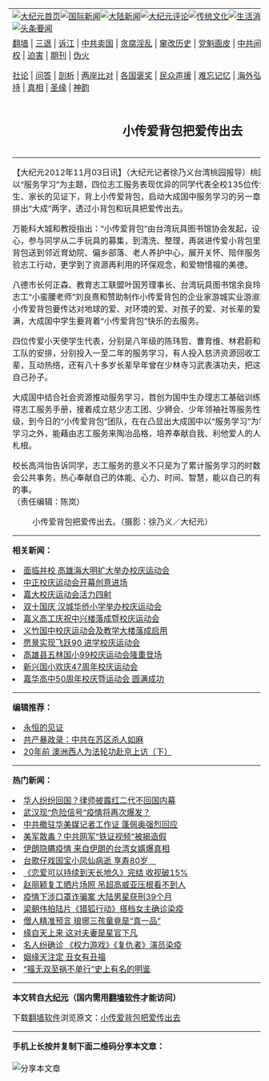 <a name="1" id="1" target="_blank"></a><span id="1"></span>
<table align=center border="0"><tr><td colspan="2" VALIGN=TOP><a href="https://github.com/vfkyrj397/djy/blob/master/gb/nf1351518.md#1"><img src="https://raw.githubusercontent.com/vfkyrj397/www/master/t/djy/1.jpg" title="大纪元首页" alt="大纪元首页"></a><a href="https://github.com/vfkyrj397/djy/blob/master/gb/n24hr.md#1"><img src="https://raw.githubusercontent.com/vfkyrj397/www/master/t/djy/3.jpg" title="国际新闻" alt="国际新闻"></a><a href="https://github.com/vfkyrj397/djy/blob/master/gb/nsc413.md#1"><img src="https://raw.githubusercontent.com/vfkyrj397/www/master/t/djy/4.jpg" title="大陆新闻" alt="大陆新闻"></a><a href="https://github.com/vfkyrj397/djy/blob/master/gb/news392.md#1"><img src="https://raw.githubusercontent.com/vfkyrj397/www/master/t/djy/5.jpg" title="大纪元评论" alt="大纪元评论"></a><a href="https://github.com/vfkyrj397/djy/blob/master/gb/news2007.md#1"><img src="https://raw.githubusercontent.com/vfkyrj397/www/master/t/djy/6.jpg" title="传统文化" alt="传统文化"></a><a href="https://github.com/vfkyrj397/djy/blob/master/gb/news2008.md#1"><img src="https://raw.githubusercontent.com/vfkyrj397/www/master/t/djy/7.jpg" title="生活消费" alt="生活消费"></a><a href="https://github.com/vfkyrj397/djy/blob/master/gb/ncyule.md#1"><img src="https://raw.githubusercontent.com/vfkyrj397/www/master/t/djy/8.jpg" title="娱乐休闲" alt="娱乐休闲"></a><a href="https://github.com/vfkyrj397/djy/blob/master/gb/nsc1002.md#1"><img src="https://raw.githubusercontent.com/vfkyrj397/www/master/t/djy/9.jpg" title="健康" alt="健康"></a><a href="https://github.com/vfkyrj397/djy/blob/master/gb/nf6092.md#1"><img src="https://raw.githubusercontent.com/vfkyrj397/www/master/t/djy/10a.jpg" title="独家" alt="独家"></a><a href="https://github.com/vfkyrj397/djy/blob/master/gb/nf4514.md#1"><img src="https://raw.githubusercontent.com/vfkyrj397/www/master/t/djy/12a.jpg" title="头条要闻" alt="头条要闻"></a></td></tr>
<tr><td colspan="2" VALIGN=TOP><a target="_blank" href="https://github.com/vfkyrj397/www/blob/master/README.md?zsrh#1">翻墙</a> | <a target="_blank" href="https://github.com/vfkyrj397/djy/blob/master/gb/nf5657.md#1">三退</a> | <a target="_blank" href="https://github.com/vfkyrj397/djy/blob/master/gb/nf6124.md#1">诉江</a> | <a target="_blank" href="https://github.com/vfkyrj397/djy/blob/master/gb/nf1176117.md#1">中共卖国</a> | <a target="_blank" href="https://github.com/vfkyrj397/djy/blob/master/gb/nf5773.md#1">贪腐淫乱</a> | <a target="_blank" href="https://github.com/vfkyrj397/djy/blob/master/gb/nf1176115.md#1">窜改历史</a> | <a target="_blank" href="https://github.com/vfkyrj397/djy/blob/master/gb/nf1176107.md#1">党魁画皮</a> | <a target="_blank" href="https://github.com/vfkyrj397/djy/blob/master/gb/nf1320400.md#1">中共间谍</a> | <a target="_blank" href="https://github.com/vfkyrj397/djy/blob/master/gb/nf1176114.md#1">破坏传统</a> | <a target="_blank" href="https://github.com/vfkyrj397/ntdtv/blob/master/gb/prog447_1.md#1">恶贯满盈</a> | <a target="_blank" href="https://github.com/vfkyrj397/djy/blob/master/gb/ncid278.md#1">人权</a> | <a target="_blank" href="https://github.com/vfkyrj397/djy/blob/master/gb/nf1176111.md#1">迫害</a> | <a target="_blank" href="https://gitlab.com/szzdlab/mh-qikan/blob/master/README.md#1">期刊</a> | <a target="_blank" href="https://github.com/vfkyrj397/djy/blob/master/gb/nf5562.md#1">伪火</a></p><p><a target="_blank" href="https://github.com/vfkyrj397/djy/blob/master/gb/9p.md#1">社论</a> | <a target="_blank" href="https://github.com/vfkyrj397/djy/blob/master/gb/nf4378.md#1">问答</a> | <a target="_blank" href="https://github.com/vfkyrj397/djy/blob/master/gb/nf5792.md#1">剖析</a> | <a target="_blank" href="https://github.com/vfkyrj397/djy/blob/master/gb/nf5735.md#1">两岸比对</a> | <a target="_blank" href="https://github.com/vfkyrj397/djy/blob/master/gb/nf6119.md#1">各国褒奖</a> | <a target="_blank" href="https://github.com/vfkyrj397/djy/blob/master/gb/nf6120.md#1">民众声援</a> | <a target="_blank" href="https://github.com/vfkyrj397/djy/blob/master/gb/nf1188594.md#1">难忘记忆</a> | <a target="_blank" href="https://github.com/vfkyrj397/djy/blob/master/gb/nf3180.md#1">海外弘传</a> | <a target="_blank" href="https://github.com/vfkyrj397/djy/blob/master/gb/nf5410.md#1">万人上访</a> | <a target="_blank" href="https://github.com/vfkyrj397/www/blob/master/README.md?zsrh#1">平台首页</a> | <a target="_blank" href="https://github.com/vfkyrj397/djy/blob/master/gb/nf4386.md#1">支持</a> | <a target="_blank" href="https://github.com/vfkyrj397/djy/blob/master/gb/nf4389.md#1">真相</a> | <a target="_blank" href="https://github.com/vfkyrj397/djy/blob/master/gb/nf5790.md#1">圣缘</a> | <a target="_blank" href="https://github.com/vfkyrj397/djy/blob/master/gb/nf4786.md#1">神韵</a></td></tr>
<tr><td VALIGN=TOP width="626"><h2 align=center>小传爱背包把爱传出去</h2>

<h6></h6>
<hr>
<p>【大纪元2012年11月03日讯】（大纪元记者徐乃义台湾桃园报导）桃园大成国中<ahref="https://github.com/vfkyrj397/djy/blob/master/gb/tag/%E6%A0%A1%E5%BA%86.md#1">校庆</a><ahref="https://github.com/vfkyrj397/djy/blob/master/gb/tag/%E8%BF%90%E5%8A%A8%E4%BC%9A.md#1">运动会</a>以“服务学习”为主题，四位志工服务表现优异的同学代表全校135位传爱小天使，在来宾、师生、家长的见证下，背上小传爱背包，启动大成国中服务学习的另一章；师生还以小小传爱被包排出“大成”两字，透过小背包和玩具把爱传出去。</p>
<p>万能科大城和教授指出：“小传爱背包”由台湾玩具图书馆协会发起，设于平镇复旦国小的物流中心，参与同学从二手玩具的募集，到清洗、整理，再装进传爱小背包里，将这装满爱与温馨的小背包送到邻近育幼院、偏乡部落、老人养护中心，展开关怀、陪伴服务。这个活动不仅让学生体验志工行动，更学到了资源再利用的环保观念，和爱物惜福的美德。</p>
<p>八德市长何正森、教育志工联盟叶国芳理事长、台湾玩具图书馆余良玲秘书长、桃花源发展协会志工“小蛮腰老师”刘良熹和赞助制作小传爱背包的企业家游城实业游淑燕董事长等人共同授证；小传爱背包要传达对地球的爱、对环境的爱、对孩子的爱、对长辈的爱、对志工的爱，将爱装满，大成国中学生要背着“小传爱背包”快乐的去服务。</p>
<p>四位传爱小天使学生代表，分别是八年级的陈玮哲、曹育维、林君蔚和盛毓心，透过大成慈少志工队的安排，分别投入一至二年的服务学习，有人投入慈济资源回收工作，也有人到荣家陪伴长辈，互动热络，还有八十多岁长辈早年曾在少林寺习武表演功夫，把这群国中生视如己出，当成自己孙子。</p>
<p>大成国中结合社会资源推动服务学习，首创为国中生办理志工基础训练、特殊训练，协助同学取得志工服务手册，接着成立慈少志工团、少狮会、少年领袖社等服务性社团，推动感恩联络簿班级，到今日的“小传爱背包”团队，在在凸显出大成国中以“服务学习”为学校特色，让学生在课业学习之外，能藉由志工服务来陶冶品格，培养奉献自我、利他爱人的人文素养，让志工精神向下札根。</p>
<p>校长高鸿怡告诉同学，志工服务的意义不只是为了累计服务学习的时数，更重要的是学习参与社会公共事务，热心奉献自己的体能、心力、时间、智慧，能以自己的有余补别人的不足是最快乐的事。<br />（责任编辑：陈岚）<br />
	<figure id="attachment_6646589" aria-describedby="caption-attachment-6646589" style="width: 600px" class="wp-caption aligncenter"><ahref=" https://i.epochtimes.com/assets/uploads/2012/11/1211030854462478-600x405.jpg" target="_blank" rel="noreferrer noopener"></a><figcaption id="caption-attachment-6646589" class="wp-caption-text">小传爱背包把爱传出去。（摄影：徐乃义／大纪元）</figcaption></figure></p>

<hr>


<strong>相关新闻：</strong>
<li><a href="https://github.com/vfkyrj397/djy/blob/master/gb/6/5/5/n1309291.md#1">面临并校 高雄海大明扩大举办校庆运动会</a></li>
<li><a href="https://github.com/vfkyrj397/djy/blob/master/gb/6/10/27/n1501116.md#1">中正校庆运动会开幕创意进场</a></li>
<li><a href="https://github.com/vfkyrj397/djy/blob/master/gb/6/11/10/n1517410.md#1">嘉大校庆运动会活力四射</a></li>
<li><a href="https://github.com/vfkyrj397/djy/blob/master/gb/7/10/10/n1862778.md#1">双十国庆  汉城华侨小学举办校庆运动会</a></li>
<li><a href="https://github.com/vfkyrj397/djy/blob/master/gb/8/11/9/n2324584.md#1">嘉义高工庆祝中兴楼落成暨校庆运动会</a></li>
<li><a href="https://github.com/vfkyrj397/djy/blob/master/gb/8/12/4/n2351934.md#1">义竹国中校庆运动会及教学大楼落成启用</a></li>
<li><a href="https://github.com/vfkyrj397/djy/blob/master/gb/9/11/15/n2723310.md#1">愿景实现飞跃90  进学校庆运动会</a></li>
<li><a href="https://github.com/vfkyrj397/djy/blob/master/gb/10/11/14/n3084744.md#1">高雄县五林国小99校庆运动会隆重登场</a></li>
<li><a href="https://github.com/vfkyrj397/djy/blob/master/gb/10/12/11/n3110561.md#1">新兴国小欢庆47周年校庆运动会</a></li>
<li><a href="https://github.com/vfkyrj397/djy/blob/master/gb/11/11/11/n3428077.md#1">嘉华高中50周年校庆暨运动会 圆满成功</a></li>
<hr>


<strong>编辑推荐：</strong>
<li><a href="https://github.com/upjkzu3674/www/blob/master/README.md?dfh#9" target="_blank">永恒的见证</a></li><li><a href="https://github.com/tsiac2612/djy/blob/master/gb/18/9/7/n10698182.md#1" target="_blank">共产暴政录：中共在苏区杀人如麻</a></li><li><a href="https://github.com/tsiac2612/djy/blob/master/gb/19/7/15/n11385414.md#1" target="_blank">20年前 澳洲西人为法轮功赴京上访（下）</a></li>
<hr>

<strong>热门新闻：</strong>
<li><a href="https://github.com/vfkyrj397/djy/blob/master/gb/20/3/17/n11947698.md#1">华人纷纷回国？律师披露红二代不回国内幕</a></li>
<li><a href="https://github.com/vfkyrj397/djy/blob/master/gb/20/3/18/n11949573.md#1">武汉现“危险信号”疫情将再次爆发？</a></li>
<li><a href="https://github.com/vfkyrj397/djy/blob/master/gb/20/3/17/n11948259.md#1">中共撤驻华美媒记者工作证 蓬佩奥强烈回应</a></li>
<li><a href="https://github.com/vfkyrj397/djy/blob/master/gb/20/3/17/n11948137.md#1">美军散毒？中共网军“铁证视频”被揭造假</a></li>
<li><a href="https://github.com/vfkyrj397/djy/blob/master/gb/20/3/17/n11947993.md#1">伊朗隐瞒疫情 来自伊朗的台湾女婿爆真相</a></li>
<li><a href="https://github.com/vfkyrj397/djy/blob/master/gb/20/3/17/n11946544.md#1">台歌仔戏国宝小凤仙病逝 享寿80岁　</a></li>
<li><a href="https://github.com/vfkyrj397/djy/blob/master/gb/20/3/18/n11949282.md#1">《恋爱可以持续到天长地久》完结 收视破15%</a></li>
<li><a href="https://github.com/vfkyrj397/djy/blob/master/gb/20/3/16/n11945468.md#1">赵丽颖复工晒片场照 吊超高威亚压根看不到人</a></li>
<li><a href="https://github.com/vfkyrj397/djy/blob/master/gb/20/3/17/n11948248.md#1">疫情下涉口罩诈骗案 大陆男星获刑39个月</a></li>
<li><a href="https://github.com/vfkyrj397/djy/blob/master/gb/20/3/17/n11947742.md#1">梁朝伟拍陆片《猎狐行动》搭档女主确诊染疫</a></li>
<li><a href="https://github.com/vfkyrj397/djy/blob/master/gb/20/3/11/n11933376.md#1">僧人精准预言 琅琊三孩童竟是“真一品”</a></li>
<li><a href="https://github.com/vfkyrj397/djy/blob/master/gb/20/3/12/n11936269.md#1">缘自天上来 这对夫妻是星官下凡</a></li>
<li><a href="https://github.com/vfkyrj397/djy/blob/master/gb/20/3/17/n11946008.md#1">名人纷确诊 《权力游戏》《复仇者》演员染疫</a></li>
<li><a href="https://github.com/vfkyrj397/djy/blob/master/gb/10/11/25/n3095498.md#1">姻缘天注定 丑女有丑福</a></li>
<li><a href="https://github.com/vfkyrj397/djy/blob/master/gb/20/3/10/n11929738.md#1">“福无双至祸不单行”史上有名的明鉴</a></li>
<hr>

<strong>本文转自<a href="https://www.epochtimes.com">大纪元</a>（国内需用<a href="https://github.com/vfkyrj397/www/blob/master/README.md#8">翻墙软件</a>才能访问）</strong><p>下载<a href="https://github.com/vfkyrj397/www/blob/master/README.md#8">翻墙软件</a>浏览原文：<a href="https://www.epochtimes.com/gb/12/11/3/n3721406.htm">小传爱背包把爱传出去</a></p><hr>

<strong>手机上长按并复制下面二维码分享本文章：</strong><br><br><img src="https://chart.apis.google.com/chart?cht=qr&chs=240x240&choe=UTF-8&chld=M|2&chl=https://github.com/vfkyrj397/djy/blob/master/gb/12/11/3/n3721406.md%231" title="分享本文章"></td><td VALIGN=TOP><a href="https://github.com/vfkyrj397/djy/blob/master/gb/16/1/21/n4622075.md?dfh#1" target="_blank"><img src="https://raw.githubusercontent.com/vfkyrj397/djy/master/gb/300/wei-f1.jpg" title="中共的伪火骗局"  alt="中共的伪火骗局"></a><br><a href="https://github.com/vfkyrj397/www/blob/master/README.md?dfh#9" target="_blank"><img src="https://raw.githubusercontent.com/vfkyrj397/djy/master/gb/300/yong-h.jpg" title="永恒的见证"  alt="永恒的见证"></a><br><a href="https://github.com/vfkyrj397/djy/blob/master/gb/13/9/29/n3974789.md?dfh#1" target="_blank"><img src="https://raw.githubusercontent.com/vfkyrj397/djy/master/gb/300/shang-lnz.jpg" title="善良女子被中共投男牢"  alt="善良女子被中共投男牢"></a><br><a href="https://github.com/vfkyrj397/djy/blob/master/gb/16/3/16/n4663449.md?dfh#1" target="_blank"><img src="https://raw.githubusercontent.com/vfkyrj397/djy/master/gb/300/huo-z3.jpg" title="警卫目击活摘器官"  alt="警卫目击活摘器官"></a><br><a href="https://github.com/vfkyrj397/djy/blob/master/gb/16/8/7/n8177641.md?dfh#1" target="_blank"><img src="https://raw.githubusercontent.com/vfkyrj397/djy/master/gb/300/huo-z4.jpg" title="证人描述活摘恐怖"  alt="证人描述活摘恐怖"></a><br><a href="https://github.com/vfkyrj397/djy/blob/master/gb/10/4/19/n2881569.md?dfh#1" target="_blank"><img src="https://raw.githubusercontent.com/vfkyrj397/djy/master/gb/300/huo-z1.jpg" title="揭开活摘器官黑幕"  alt="揭开活摘器官黑幕"></a><br><a href="https://github.com/vfkyrj397/djy/blob/master/gb/10/11/7/n3077476.md?dfh#1" target="_blank"><img src="https://raw.githubusercontent.com/vfkyrj397/djy/master/gb/300/ma-ks.jpg" title="马克思的成魔之路"  alt="马克思的成魔之路"></a><br><a href="https://github.com/vfkyrj397/djy/blob/master/gb/14/6/9/n4173977.md?dfh#1" target="_blank"><img src="https://raw.githubusercontent.com/vfkyrj397/djy/master/gb/300/chang-zs.jpg" title="藏字石 蕴天机"  alt="藏字石 蕴天机"></a><br><a href="https://github.com/vfkyrj397/djy/blob/master/gb/18/5/10/n10381511.md?dfh#1" target="_blank"><img src="https://raw.githubusercontent.com/vfkyrj397/djy/master/gb/300/st1.jpg" title="关注三亿人三退"  alt="关注三亿人三退"></a><br><a href="https://github.com/vfkyrj397/djy/blob/master/gb/18/3/21/n10237682.md?dfh#1" target="_blank"><img src="https://raw.githubusercontent.com/vfkyrj397/djy/master/gb/300/jie-t.jpg" title="解体中共复兴中华"  alt="解体中共复兴中华"></a><br><a href="https://github.com/vfkyrj397/djy/blob/master/gb/9/2/9/n2422991.md?dfh#1" target="_blank"><img src="https://raw.githubusercontent.com/vfkyrj397/djy/master/gb/300/gao-zs.jpg" title="中共迫害良心律师"  alt="中共迫害良心律师"></a><br><a href="https://github.com/vfkyrj397/djy/blob/master/gb/18/12/9/n10900044.md?dfh#1" target="_blank"><img src="https://raw.githubusercontent.com/vfkyrj397/djy/master/gb/300/sj1.jpg" title="三百多万人举报江泽民"  alt="三百多万人举报江泽民"></a><br><a href="https://github.com/vfkyrj397/djy/blob/master/gb/18/8/28/n10672014.md?dfh#1" target="_blank"><img src="https://raw.githubusercontent.com/vfkyrj397/djy/master/gb/300/sj2.jpg" title="这些官员为何起诉江泽民"  alt="这些官员为何起诉江泽民"></a><br><a href="https://github.com/vfkyrj397/djy/blob/master/gb/8/12/18/n2367165.md?dfh#1" target="_blank"><img src="https://raw.githubusercontent.com/vfkyrj397/djy/master/gb/300/liangan.jpg" title="海峡两岸的强烈对比"  alt="海峡两岸的强烈对比"></a><br><a href="https://github.com/vfkyrj397/djy/blob/master/gb/15/12/10/n4593139.md?dfh#1" target="_blank"><img src="https://raw.githubusercontent.com/vfkyrj397/djy/master/gb/300/jia-ndzl.jpg" title="加拿大总理的贺信"  alt="加拿大总理的贺信"></a><br><a href="https://github.com/vfkyrj397/djy/blob/master/gb/11/6/17/n3289382.md?dfh#1" target="_blank"><img src="https://raw.githubusercontent.com/vfkyrj397/djy/master/gb/300/xiao-wd.jpg" title="探寻真相兼听则明"  alt="探寻真相兼听则明"></a><br><a href="https://github.com/vfkyrj397/djy/blob/master/gb/18/10/27/n10812623.md?dfh#1" target="_blank"><img src="https://raw.githubusercontent.com/vfkyrj397/djy/master/gb/300/yindu.jpg" title="印度媒体报道东方"  alt="印度媒体报道东方"></a><br><a href="https://github.com/vfkyrj397/djy/blob/master/gb/18/6/9/n10469652.md?dfh#1" target="_blank"><img src="https://raw.githubusercontent.com/vfkyrj397/djy/master/gb/300/xie-j.jpg" title="不一样的海外校园"  alt="不一样的海外校园"></a><br><a href="https://github.com/vfkyrj397/djy/blob/master/gb/7/4/5/n1669415.md?dfh#1" target="_blank"><img src="https://raw.githubusercontent.com/vfkyrj397/djy/master/gb/300/li-up.jpg" title="从大师到徒弟的传奇"  alt="从大师到徒弟的传奇"></a><br><a href="https://github.com/vfkyrj397/djy/blob/master/gb/17/5/26/n9191512.md?dfh#1" target="_blank"><img src="https://raw.githubusercontent.com/vfkyrj397/djy/master/gb/300/zfl2.jpg" title="亿万人与东方一本奇书"  alt="亿万人与东方一本奇书"></a><br><a href="https://github.com/vfkyrj397/djy/blob/master/gb/13/11/27/n4020290.md?dfh#1" target="_blank"><img src="https://raw.githubusercontent.com/vfkyrj397/djy/master/gb/300/zhen-h.jpg" title="大陆见不到的震撼场面"  alt="大陆见不到的震撼场面"></a><br><a href="https://github.com/vfkyrj397/djy/blob/master/gb/15/7/17/n4482910.md?dfh#1" target="_blank"><img src="https://raw.githubusercontent.com/vfkyrj397/djy/master/gb/300/dalu-sk.jpg" title="人心向善 大陆当初盛况"  alt="人心向善 大陆当初盛况"></a><br><a href="https://github.com/vfkyrj397/djy/blob/master/gb/19/1/5/n10955468.md?dfh#1" target="_blank"><img src="https://raw.githubusercontent.com/vfkyrj397/djy/master/gb/300/zfl1.jpg" title="追寻真理 这书讲什么"  alt="追寻真理 这书讲什么"></a><br><a href="https://github.com/vfkyrj397/www/blob/master/README.md?dfh#1" target="_blank"><img src="https://raw.githubusercontent.com/vfkyrj397/djy/master/gb/300/fq1.jpg" title="下载免费翻墙软件"  alt="下载免费翻墙软件"></a><br></td></tr></table>

